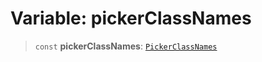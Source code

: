 # Variable: pickerClassNames

> `const` **pickerClassNames**: [`PickerClassNames`](../type-aliases/PickerClassNames.md)
